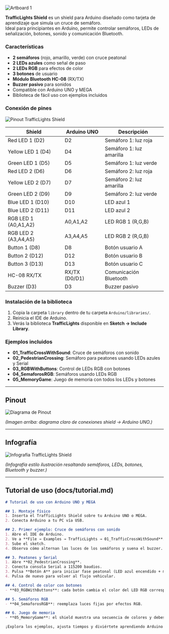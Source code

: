 ![Artboard 1](https://github.com/user-attachments/assets/f28bd189-3841-40d5-8fb8-9d2f6d0636e3)

**TrafficLights Shield** es un shield para Arduino diseñado como tarjeta de aprendizaje que simula un cruce de semáforo.  
Ideal para principiantes en Arduino, permite controlar semáforos, LEDs de señalización, botones, sonido y comunicación Bluetooth.

### Características
- **2 semáforos** (rojo, amarillo, verde) con cruce peatonal  
- **2 LEDs azules** como señal de paso  
- **2 LEDs RGB** para efectos de color  
- **3 botones** de usuario  
- **Módulo Bluetooth HC-08** (RX/TX)  
- **Buzzer pasivo** para sonidos  
- Compatible con Arduino UNO y MEGA  
- Biblioteca de fácil uso con ejemplos incluidos

### Conexión de pines
![Pinout TrafficLights Shield](docs/pinout.png)

| Shield               | Arduino UNO   | Descripción                      |
|----------------------|---------------|----------------------------------|
| Red LED 1 (D2)       | D2            | Semáforo 1: luz roja             |
| Yellow LED 1 (D4)    | D4            | Semáforo 1: luz amarilla         |
| Green LED 1 (D5)     | D5            | Semáforo 1: luz verde            |
| Red LED 2 (D6)       | D6            | Semáforo 2: luz roja             |
| Yellow LED 2 (D7)    | D7            | Semáforo 2: luz amarilla         |
| Green LED 2 (D9)     | D9            | Semáforo 2: luz verde            |
| Blue LED 1 (D10)     | D10           | LED azul 1                       |
| Blue LED 2 (D11)     | D11           | LED azul 2                       |
| RGB LED 1 (A0,A1,A2) | A0,A1,A2      | LED RGB 1 (R,G,B)                |
| RGB LED 2 (A3,A4,A5) | A3,A4,A5      | LED RGB 2 (R,G,B)                |
| Button 1 (D8)        | D8            | Botón usuario A                  |
| Button 2 (D12)       | D12           | Botón usuario B                  |
| Button 3 (D13)       | D13           | Botón usuario C                  |
| HC-08 RX/TX          | RX/TX (D0/D1) | Comunicación Bluetooth           |
| Buzzer (D3)          | D3            | Buzzer pasivo                    |

### Instalación de la biblioteca

1. Copia la carpeta `library` dentro de tu carpeta `Arduino/libraries/`.
2. Reinicia el IDE de Arduino.
3. Verás la biblioteca **TrafficLights** disponible en **Sketch → Include Library**.

### Ejemplos incluidos

- **01_TrafficCrossWithSound**: Cruce de semáforos con sonido
- **02_PedestrianCrossing**: Semáforo para peatones usando LEDs azules y Serial
- **03_RGBWithButtons**: Control de LEDs RGB con botones
- **04_SemaforosRGB**: Semáforos usando LEDs RGB
- **05_MemoryGame**: Juego de memoria con todos los LEDs y botones

---

## Pinout

![Diagrama de Pinout](docs/pinout.png)

*(Imagen arriba: diagrama claro de conexiones shield → Arduino UNO.)*

---

## Infografía

![Infografía TrafficLights Shield](docs/infographic.png)

*(Infografía estilo ilustración resaltando semáforos, LEDs, botones, Bluetooth y buzzer.)*

---

## Tutorial de uso (docs/tutorial.md)

```markdown
# Tutorial de uso con Arduino UNO y MEGA

## 1. Montaje físico
1. Inserta el TrafficLights Shield sobre tu Arduino UNO o MEGA.
2. Conecta Arduino a tu PC vía USB.

## 2. Primer ejemplo: Cruce de semáforos con sonido
1. Abre el IDE de Arduino.
2. Ve a **File → Examples → TrafficLights → 01_TrafficCrossWithSound**.
3. Sube el sketch.  
4. Observa cómo alternan las luces de los semáforos y suena el buzzer.

## 3. Peatones y Serial
1. Abre **02_PedestrianCrossing**.
2. Conecta consola Serial a 115200 baudios.
3. Pulsa **Botón A** para iniciar fase peatonal (LED azul encendido + mensaje Serial).
4. Pulsa de nuevo para volver al flujo vehicular.

## 4. Control de color con botones
- **03_RGBWithButtons**: cada botón cambia el color del LED RGB correspondiente.

## 5. Semáforos RGB
- **04_SemaforosRGB**: reemplaza luces fijas por efectos RGB.

## 6. Juego de memoria
- **05_MemoryGame**: el shield muestra una secuencia de colores y debes repetirla usando botones.

¡Explora los ejemplos, ajusta tiempos y diviértete aprendiendo Arduino!

